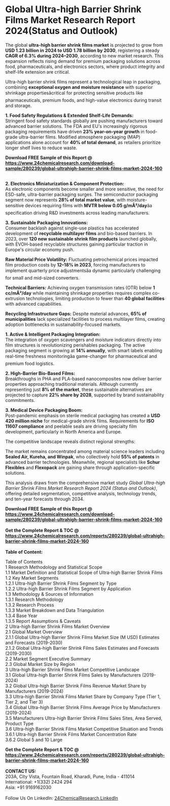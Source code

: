 <h1>Global Ultra-high Barrier Shrink Films Market Research Report 2024(Status and Outlook)</h1><p>The global <strong>ultra-high barrier shrink films market</strong> is projected to grow from <strong>USD 1.23 billion in 2024 to USD 1.78 billion by 2030</strong>, registering a steady <strong>CAGR of 6.3% during 2024–2030</strong>, according to new market research. This expansion reflects rising demand for premium packaging solutions across food, pharmaceuticals, and electronics sectors, where product integrity and shelf-life extension are critical.</p><p>Ultra-high barrier shrink films represent a technological leap in packaging, combining <strong>exceptional oxygen and moisture resistance</strong> with superior shrinkage propertiesâcritical for protecting sensitive products like pharmaceuticals, premium foods, and high-value electronics during transit and storage.</p><p><strong>1. Food Safety Regulations &amp; Extended Shelf-Life Demands:</strong><br>
Stringent food safety standards globally are pushing manufacturers toward advanced barrier solutions. The FDA and EU's increasingly rigorous packaging requirements have driven <strong>23% year-on-year growth</strong> in food-grade ultra-barrier films. Modified atmosphere packaging (MAP) applications alone account for <strong>40% of total demand</strong>, as retailers prioritize longer shelf lives to reduce waste.</p><div><b>Download FREE Sample of this Report @ 
            <a href="https://www.24chemicalresearch.com/download-sample/280239/global-ultrahigh-barrier-shrink-films-market-2024-160">
            https://www.24chemicalresearch.com/download-sample/280239/global-ultrahigh-barrier-shrink-films-market-2024-160</a></b></div><br><p><strong>2. Electronics Miniaturization &amp; Component Protection:</strong><br>
As electronic components become smaller and more sensitive, the need for ESD-safe, ultra-barrier packaging surges. The semiconductor packaging segment now represents <strong>28% of total market value</strong>, with moisture-sensitive devices requiring films with <strong>MVTR below 0.05 g/mÂ²/day</strong>âa specification driving R&amp;D investments across leading manufacturers.</p><p><strong>3. Sustainable Packaging Innovations:</strong><br>
Consumer backlash against single-use plastics has accelerated development of <strong>recyclable multilayer films</strong> and bio-based barriers. In 2023, over <strong>120 new sustainable shrink film products</strong> launched globally, with EVOH-based recyclable structures gaining particular traction in Europe's circular economy push.</p><p><strong>Raw Material Price Volatility:</strong> Fluctuating petrochemical prices impacted film production costs by <strong>12–18% in 2023</strong>, forcing manufacturers to implement quarterly price adjustmentsâa dynamic particularly challenging for small and mid-sized converters.</p><p><strong>Technical Barriers:</strong> Achieving oxygen transmission rates (OTR) below <strong>1 cc/mÂ²/day</strong> while maintaining shrinkage properties requires complex co-extrusion technologies, limiting production to fewer than <strong>40 global facilities</strong> with advanced capabilities.</p><p><strong>Recycling Infrastructure Gaps:</strong> Despite material advances, <strong>65% of municipalities</strong> lack specialized facilities to process multilayer films, creating adoption bottlenecks in sustainability-focused markets.</p><p><strong>1. Active &amp; Intelligent Packaging Integration:</strong><br>
The integration of oxygen scavengers and moisture indicators directly into film structures is revolutionizing perishables packaging. The active packaging segment is growing at <strong>14% annually</strong>, with smart labels enabling real-time freshness monitoringâa game-changer for pharmaceutical and premium food logistics.</p><p><strong>2. High-Barrier Bio-Based Films:</strong><br>
Breakthroughs in PHA and PLA-based nanocomposites now deliver barrier properties approaching traditional materials. Although currently representing just <strong>8% of the market</strong>, these sustainable alternatives are projected to capture <strong>22% share by 2028</strong>, supported by brand sustainability commitments.</p><p><strong>3. Medical Device Packaging Boom:</strong><br>
Post-pandemic emphasis on sterile medical packaging has created a <strong>USD 420 million niche</strong> for medical-grade shrink films. Requirements for <strong>ISO 11607 compliance</strong> and peelable seals are driving specialty film development, particularly in North America and Europe.</p><p>The competitive landscape reveals distinct regional strengths:</p><p>The market remains concentrated among material science leaders including <strong>Sealed Air, Kureha, and Winpak</strong>, who collectively hold <strong>55% of patents</strong> in advanced barrier technologies. Meanwhile, regional specialists like <strong>Schur Flexibles</strong> and <strong>Flexopack</strong> are gaining share through application-specific solutions.</p><p>This analysis draws from the comprehensive market study <em>Global Ultra-high Barrier Shrink Films Market Research Report 2024 (Status and Outlook)</em>, offering detailed segmentation, competitive analysis, technology trends, and ten-year forecasts through 2034.</p><div><b>Download FREE Sample of this Report @ 
            <a href="https://www.24chemicalresearch.com/download-sample/280239/global-ultrahigh-barrier-shrink-films-market-2024-160">
            https://www.24chemicalresearch.com/download-sample/280239/global-ultrahigh-barrier-shrink-films-market-2024-160</a></b></div><br><div><b>Get the Complete Report & TOC @ 
            <a href="https://www.24chemicalresearch.com/reports/280239/global-ultrahigh-barrier-shrink-films-market-2024-160">
            https://www.24chemicalresearch.com/reports/280239/global-ultrahigh-barrier-shrink-films-market-2024-160</a></b></div><br>
            <b>Table of Content:</b><p>Table of Contents<br />
 1 Research Methodology and Statistical Scope<br />
 1.1 Market Definition and Statistical Scope of Ultra-high Barrier Shrink Films<br />
 1.2 Key Market Segments<br />
 1.2.1 Ultra-high Barrier Shrink Films Segment by Type<br />
 1.2.2 Ultra-high Barrier Shrink Films Segment by Application<br />
 1.3 Methodology & Sources of Information<br />
 1.3.1 Research Methodology<br />
 1.3.2 Research Process<br />
 1.3.3 Market Breakdown and Data Triangulation<br />
 1.3.4 Base Year<br />
 1.3.5 Report Assumptions & Caveats<br />
 2 Ultra-high Barrier Shrink Films Market Overview<br />
 2.1 Global Market Overview<br />
 2.1.1 Global Ultra-high Barrier Shrink Films Market Size (M USD) Estimates and Forecasts (2019-2030)<br />
 2.1.2 Global Ultra-high Barrier Shrink Films Sales Estimates and Forecasts (2019-2030)<br />
 2.2 Market Segment Executive Summary<br />
 2.3 Global Market Size by Region<br />
 3 Ultra-high Barrier Shrink Films Market Competitive Landscape<br />
 3.1 Global Ultra-high Barrier Shrink Films Sales by Manufacturers (2019-2024)<br />
 3.2 Global Ultra-high Barrier Shrink Films Revenue Market Share by Manufacturers (2019-2024)<br />
 3.3 Ultra-high Barrier Shrink Films Market Share by Company Type (Tier 1, Tier 2, and Tier 3)<br />
 3.4 Global Ultra-high Barrier Shrink Films Average Price by Manufacturers (2019-2024)<br />
 3.5 Manufacturers Ultra-high Barrier Shrink Films Sales Sites, Area Served, Product Type<br />
 3.6 Ultra-high Barrier Shrink Films Market Competitive Situation and Trends<br />
 3.6.1 Ultra-high Barrier Shrink Films Market Concentration Rate<br />
 3.6.2 Global 5 and 10 Large</p><div><b>Get the Complete Report & TOC @ 
            <a href="https://www.24chemicalresearch.com/reports/280239/global-ultrahigh-barrier-shrink-films-market-2024-160">
            https://www.24chemicalresearch.com/reports/280239/global-ultrahigh-barrier-shrink-films-market-2024-160</a></b></div><br><b>CONTACT US:</b><br>
            203A, City Vista, Fountain Road, Kharadi, Pune, India - 411014<br>
            International: +1(332) 2424 294<br>
            Asia: +91 9169162030 <br><br>
            Follow Us On LinkedIn: <a href="https://www.linkedin.com/company/24chemicalresearch/">24ChemicalResearch LinkedIn</a>